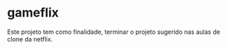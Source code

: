 # gameflix
Este projeto tem como finalidade, terminar o projeto sugerido nas aulas de clone da netflix.
